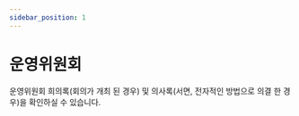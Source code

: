 ```yaml
---
sidebar_position: 1
---
```


# 운영위원회

운영위원회 희의록(회의가 개최 된 경우) 및 의사록(서면, 전자적인 방법으로 의결 한 경우)을 확인하실 수 있습니다.